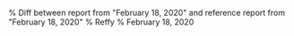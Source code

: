 % Diff between report from "February 18, 2020" and reference report from "February 18, 2020"
% Reffy
% February 18, 2020

